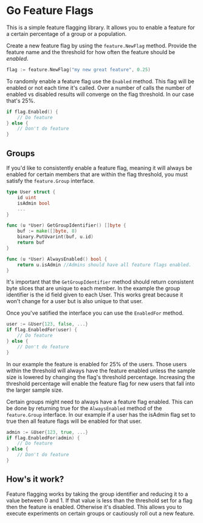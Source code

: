 Go Feature Flags
================

This is a simple feature flagging library. It allows you to enable a feature for a certain percentage of a group or a population.

Create a new feature flag by using the `feature.NewFlag` method. Provide the feature name and the threshold for how often the feature should be *enabled*. 
```go
flag := feature.NewFlag("my new great feature", 0.25)
```

To randomly enable a feature flag use the `Enabled` method. This flag will be enabled or not each time it's called. Over a number of calls the number of enabled vs disabled results will converge on the flag threshold. In our case that's 25%.
```go
if flag.Enabled() {
	// Do feature
} else {
	// Don't do feature
}
```

Groups
------

If you'd like to consistently enable a feature flag, meaning it will always be enabled for certain members that are within the flag threshold, you must satisfy the `feature.Group` interface.
```go
type User struct {
	id uint
	isAdmin bool
	...
}

func (u *User) GetGroupIdentifier() []byte {
	buf := make([]byte, 8)
	binary.PutUvarint(buf, u.id)
	return buf
}

func (u *User) AlwaysEnabled() bool {
	return u.isAdmin //Admins should have all feature flags enabled.
}
```

It's important that the `GetGroupIdentifier` method should return consistent byte slices that are unique to each member. In the example the group identifier is the id field given to each User. This works great because it won't change for a user but is also unique to that user.

Once you've satified the interface you can use the `EnabledFor` method.
```go
user := &User{123, false, ...}
if flag.EnabledFor(user) {
	// Do feature
} else {
	// Don't do feature
}
```

In our example the feature is enabled for 25% of the users. Those users within the threshold will always have the feature enabled unless the sample size is lowered by changing the flag's threshold percentage. Increasing the threshold percentage will enable the feature flag for new users that fall into the larger sample size.

Certain groups might need to always have a feature flag enabled. This can be done by returning true for the `AlwaysEnabled` method of the `feature.Group` interface. In our example if a user has the isAdmin flag set to true then all feature flags will be enabled for that user.
```go
admin := &User{123, true, ...}
if flag.EnabledFor(admin) {
	// Do feature
} else {
	// Don't do feature
}
```

How's it work?
--------------

Feature flagging works by taking the group identifier and reducing it to a value between 0 and 1. If that value is less than the threshold set for a flag then the feature is enabled. Otherwise it's disabled. This allows you to execute experiments on certain groups or cautiously roll out a new feature.

